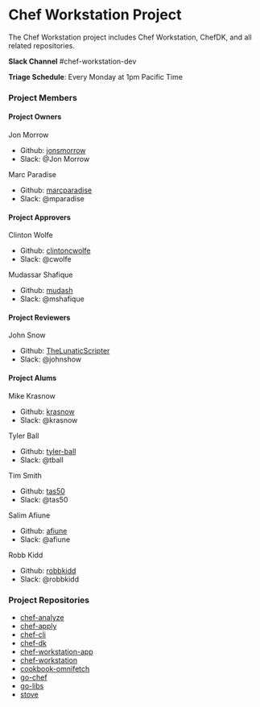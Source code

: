 # Chef Workstation Project

The Chef Workstation project includes Chef Workstation, ChefDK, and all related repositories.

**Slack Channel** #chef-workstation-dev

**Triage Schedule**: Every Monday at 1pm Pacific Time

### Project Members

#### Project Owners

Jon Morrow
  - Github: [jonsmorrow](https://github.com/jonsmorrow)
  - Slack: @Jon Morrow

Marc Paradise
  - Github: [marcparadise](https://github.com/marcparadise)
  - Slack: @mparadise

#### Project Approvers

Clinton Wolfe
  - Github: [clintoncwolfe](https://github.com/clintoncwolfe)
  - Slack: @cwolfe

Mudassar Shafique
  - Github: [mudash](https://github.com/mudash)
  - Slack: @mshafique

#### Project Reviewers

John Snow
  - Github: [TheLunaticScripter](https://github.com/TheLunaticScripter)
  - Slack: @johnshow

#### Project Alums

Mike Krasnow
  - Github: [krasnow](https://github.com/krasnow)
  - Slack: @krasnow

Tyler Ball
  - Github: [tyler-ball](https://github.com/tyler-ball)
  - Slack: @tball

Tim Smith
  - Github: [tas50](https://github.com/tas50)
  - Slack: @tas50

Salim Afiune
  - Github: [afiune](https://github.com/afiune)
  - Slack: @afiune

Robb Kidd
  - Github: [robbkidd](https://github.com/robbkidd)
  - Slack: @robbkidd

### Project Repositories

- [chef-analyze](https://github.com/chef/chef-analyze)
- [chef-apply](https://github.com/chef/chef-apply)
- [chef-cli](https://github.com/chef/chef-cli)
- [chef-dk](https://github.com/chef/chef-dk)
- [chef-workstation-app](https://github.com/chef/chef-workstation-app)
- [chef-workstation](https://github.com/chef/chef-workstation)
- [cookbook-omnifetch](https://github.com/chef/cookbook-omnifetch)
- [go-chef](https://github.com/chef/go-chef)
- [go-libs](https://github.com/chef/go-libs)
- [stove](https://github.com/chef/stove)
